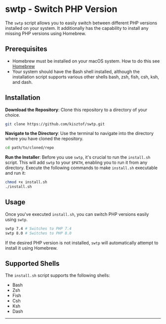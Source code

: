 # swtp - Switch PHP Version

The `swtp` script allows you to easily switch between different PHP versions installed on your system. It additionally has the capability to install any missing PHP versions using Homebrew.

## Prerequisites

- Homebrew must be installed on your macOS system. How to do this see [Homebrew](https://brew.sh)
- Your system should have the Bash shell installed, although the installation script supports various other shells 
bash, zsh, fish, csh, ksh, and dash.

## Installation

**Download the Repository**: Clone this repository to a directory of your choice.

```bash
git clone https://github.com/kisztof/swtp.git
```

**Navigate to the Directory**: Use the terminal to navigate into the directory where you have cloned the repository.

```bash
cd path/to/cloned/repo
```

**Run the Installer**: Before you use `swtp`, it's crucial to run the `install.sh` script. This will add `swtp` to your `$PATH`, enabling you to run it from any directory. Execute the following commands to make `install.sh` executable and run it:

```bash
chmod +x install.sh
./install.sh
```

## Usage

Once you've executed `install.sh`, you can switch PHP versions easily using `swtp`.

```bash
swtp 7.4 # Switches to PHP 7.4
swtp 8.0 # Switches to PHP 8.0
```

If the desired PHP version is not installed, `swtp` will automatically attempt to install it using Homebrew.

## Supported Shells

The `install.sh` script supports the following shells:

- Bash
- Zsh
- Fish
- Csh
- Ksh
- Dash

---